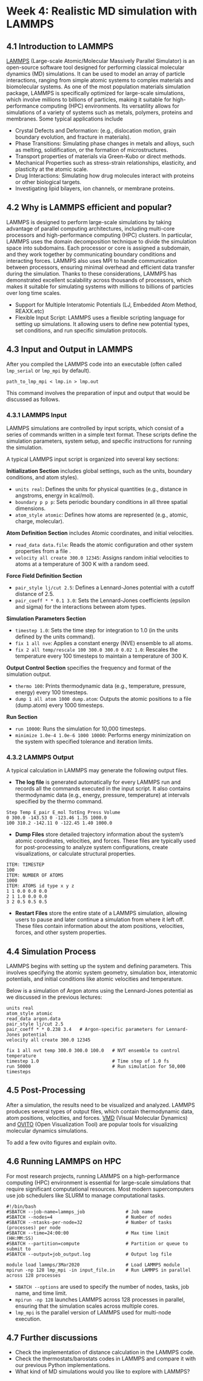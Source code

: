 # Week 4: Realistic MD simulation with LAMMPS

## 4.1 Introduction to LAMMPS
[LAMMPS](https://www.lammps.org) (Large-scale Atomic/Molecular Massively Parallel Simulator) is an open-source software tool designed for performing classical molecular dynamics (MD) simulations. It can be used to model an array of particle interactions, ranging from simple atomic systems to complex materials and biomolecular systems. As one of the most population materials simulation package, LAMMPS is specifically optimized for large-scale simulations, which involve millions to billions of particles, making it suitable for high-performance computing (HPC) environments. Its versatility allows for simulations of a variety of systems such as metals, polymers, proteins and membranes. Some typical applications include

- Crystal Defects and Deformation: (e.g., dislocation motion, grain boundary evolution, and fracture in materials).
- Phase Transitions: Simulating phase changes in metals and alloys, such as melting, solidification, or the formation of microstructures.
- Transport properties of materials via Green-Kubo or direct methods.
- Mechanical Properties such as stress-strain relationships, elasticity, and plasticity at the atomic scale.
- Drug Interactions: Simulating how drug molecules interact with proteins or other biological targets.
- Investigating lipid bilayers, ion channels, or membrane proteins.

## 4.2 Why is LAMMPS efficient and popular?
LAMMPS is designed to perform large-scale simulations by taking advantage of parallel computing architectures, including multi-core processors and high-performance computing (HPC) clusters. In particular, LAMMPS uses the domain decomposition technique to divide the simulation space into subdomains. Each processor or core is assigned a subdomain, and they work together by communicating boundary conditions and interacting forces. LAMMPS also uses MPI to handle communication between processors, ensuring minimal overhead and efficient data transfer during the simulation. Thanks to these considerations, LAMMPS has demonstrated excellent scalability across thousands of processors, which makes it suitable for simulating systems with millions to billions of particles over long time scales.

- Support for Multiple Interatomic Potentials (LJ, Embedded Atom Method, REAXX.etc)
- Flexible Input Script: LAMMPS uses a flexible scripting language for setting up simulations. It allowing users to define new potential types, set conditions, and run specific simulation protocols.

## 4.3 Input and Output in LAMMPS

After you compiled the LAMMPS code into an executable (often called `lmp_serial` or `lmp_mpi` by default). 

```
path_to_lmp_mpi < lmp.in > lmp.out
```

This command involves the preparation of input and output that would be discussed as follows.

### 4.3.1 LAMMPS Input
LAMMPS simulations are controlled by input scripts, which consist of a series of commands written in a simple text format. These scripts define the simulation parameters, system setup, and specific instructions for running the simulation.

A typical LAMMPS input script is organized into several key sections:

**Initialization Section** includes global settings, such as the units, boundary conditions, and atom styles).
- ``units real``: Defines the units for physical quantities (e.g., distance in angstroms, energy in kcal/mol).
- ``boundary p p p``: Sets periodic boundary conditions in all three spatial dimensions.
- ``atom_style atomic``: Defines how atoms are represented (e.g., atomic, charge, molecular).

**Atom Definition Section** includes Atomic coordinates, and initial velocities.
- ``read_data data.file``: Reads the atomic configuration and other system properties from a file .
- ``velocity all create 300.0 12345``: Assigns random initial velocities to atoms at a temperature of 300 K with a random seed.

**Force Field Definition Section**
- ``pair_style lj/cut 2.5``: Defines a Lennard-Jones potential with a cutoff distance of 2.5.
- ``pair_coeff * * 0.1 3.0``: Sets the Lennard-Jones coefficients (epsilon and sigma) for the interactions between atom types.

**Simulation Parameters Section**
- ``timestep 1.0``: Sets the time step for integration to 1.0 (in the units defined by the units command).
- ``fix 1 all nve``: Applies a constant energy (NVE) ensemble to all atoms.
- ``fix 2 all temp/rescale 100 300.0 300.0 0.02 1.0``: Rescales the temperature every 100 timesteps to maintain a temperature of 300 K.

**Output Control Section** specifies the frequency and format of the simulation output.
- ``thermo 100``: Prints thermodynamic data (e.g., temperature, pressure, energy) every 100 timesteps.
- ``dump 1 all atom 1000 dump.atom``: Outputs the atomic positions to a file (dump.atom) every 1000 timesteps.

**Run Section**
- ``run 10000``: Runs the simulation for 10,000 timesteps.
- ``minimize 1.0e-4 1.0e-6 1000 10000``: Performs energy minimization on the system with specified tolerance and iteration limits.

### 4.3.2 LAMMPS Output
A typical calculation in LAMMPS may generate the following output files.

- **The log file** is generated automatically for every LAMMPS run and records all the commands executed in the input script. It also contains thermodynamic data (e.g., energy, pressure, temperature) at intervals specified by the thermo command.
```
Step Temp E_pair E_mol TotEng Press Volume
0 300.0 -143.53 0 -123.46 1.35 1000.0
100 310.2 -142.11 0 -122.45 1.40 1000.0
```

- **Dump Files** store detailed trajectory information about the system’s atomic coordinates, velocities, and forces. These files are typically used for post-processing to analyze system configurations, create visualizations, or calculate structural properties.

```
ITEM: TIMESTEP
100
ITEM: NUMBER OF ATOMS
1000
ITEM: ATOMS id type x y z
1 1 0.0 0.0 0.0
2 1 1.0 0.0 0.0
3 2 0.5 0.5 0.5
```

- **Restart Files** store the entire state of a LAMMPS simulation, allowing users to pause and later continue a simulation from where it left off. These files contain information about the atom positions, velocities, forces, and other system properties.


## 4.4 Simulation Process

LAMMPS begins with setting up the system and defining parameters. This involves specifying the atomic system geometry, simulation box, interatomic potentials, and initial conditions like atomic velocities and temperature.

Below is a simulation of Argon atoms using the Lennard-Jones potential as we discussed in the previous lectures:
```
units real
atom_style atomic
read_data argon.data
pair_style lj/cut 2.5
pair_coeff * * 0.238 3.4   # Argon-specific parameters for Lennard-Jones potential
velocity all create 300.0 12345

fix 1 all nvt temp 300.0 300.0 100.0   # NVT ensemble to control temperature
timestep 1.0                           # Time step of 1.0 fs
run 50000                              # Run simulation for 50,000 timesteps
```

## 4.5 Post-Processing

After a simulation, the results need to be visualized and analyzed. LAMMPS produces several types of output files, which contain thermodynamic data, atom positions, velocities, and forces. [VMD](https://www.ks.uiuc.edu/Research/vmd/) (Visual Molecular Dynamics) and [OVITO](https://www.ovito.org) (Open Visualization Tool) are popular tools for visualizing molecular dynamics simulations.

To add a few ovito figures and explain ovito.

## 4.6 Running LAMMPS on HPC
For most research projects, running LAMMPS on a high-performance computing (HPC) environment is essential for large-scale simulations that require significant computational resources. Most modern supercomputers use job schedulers like SLURM to manage computational tasks.

```
#!/bin/bash
#SBATCH --job-name=lammps_job               # Job name
#SBATCH --nodes=4                           # Number of nodes
#SBATCH --ntasks-per-node=32                # Number of tasks (processes) per node
#SBATCH --time=24:00:00                     # Max time limit (HH:MM:SS)
#SBATCH --partition=compute                 # Partition or queue to submit to
#SBATCH --output=job_output.log             # Output log file

module load lammps/3Mar2020                 # Load LAMMPS module
mpirun -np 128 lmp_mpi -in input_file.in    # Run LAMMPS in parallel across 128 processes
```


- `SBATCH --options` are used to specify the number of nodes, tasks, job name, and time limit.
- `mpirun -np 128` launches LAMMPS across 128 processes in parallel, ensuring that the simulation scales across multiple cores.
- `lmp_mpi` is the parallel version of LAMMPS used for multi-node execution.


## 4.7 Further discussions

- Check the implementation of distance calculation in the LAMMPS code.
- Check the thermostats/barostats codes in LAMMPS and compare it with our previous Python implementations.
- What kind of MD simulations would you like to explore with LAMMPS?
